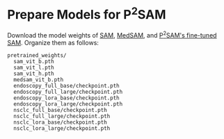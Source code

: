 # Prepare Models for P<sup>2</sup>SAM

Download the model weights of 
[SAM](https://github.com/facebookresearch/segment-anything), 
[MedSAM](https://github.com/bowang-lab/MedSAM), 
and [P<sup>2</sup>SAM's fine-tuned SAM](https://drive.google.com/drive/folders/19cQOpn2HvxNvgo5hf56Irjd3_d2y8qOS). Organize them as follows:

```
pretrained_weights/
  sam_vit_b.pth
  sam_vit_l.pth
  sam_vit_h.pth
  medsam_vit_b.pth
  endoscopy_full_base/checkpoint.pth
  endoscopy_full_large/checkpoint.pth
  endoscopy_lora_base/checkpoint.pth
  endoscopy_lora_large/checkpoint.pth
  nsclc_full_base/checkpoint.pth
  nsclc_full_large/checkpoint.pth
  nsclc_lora_base/checkpoint.pth
  nsclc_lora_large/checkpoint.pth
```
